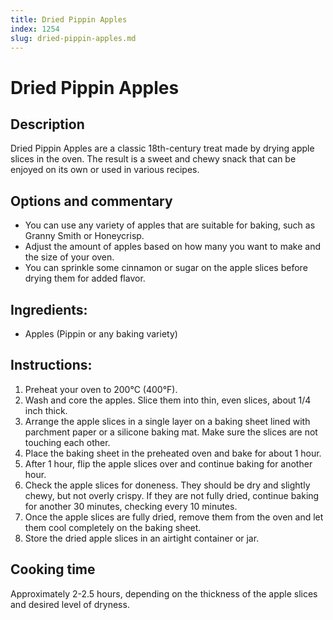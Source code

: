 ```yaml
---
title: Dried Pippin Apples
index: 1254
slug: dried-pippin-apples.md
---
```


# Dried Pippin Apples

## Description
Dried Pippin Apples are a classic 18th-century treat made by drying apple slices in the oven. The result is a sweet and chewy snack that can be enjoyed on its own or used in various recipes.

## Options and commentary
- You can use any variety of apples that are suitable for baking, such as Granny Smith or Honeycrisp.
- Adjust the amount of apples based on how many you want to make and the size of your oven.
- You can sprinkle some cinnamon or sugar on the apple slices before drying them for added flavor.

## Ingredients:
- Apples (Pippin or any baking variety)

## Instructions:
1. Preheat your oven to 200°C (400°F).
2. Wash and core the apples. Slice them into thin, even slices, about 1/4 inch thick.
3. Arrange the apple slices in a single layer on a baking sheet lined with parchment paper or a silicone baking mat. Make sure the slices are not touching each other.
4. Place the baking sheet in the preheated oven and bake for about 1 hour.
5. After 1 hour, flip the apple slices over and continue baking for another hour.
6. Check the apple slices for doneness. They should be dry and slightly chewy, but not overly crispy. If they are not fully dried, continue baking for another 30 minutes, checking every 10 minutes.
7. Once the apple slices are fully dried, remove them from the oven and let them cool completely on the baking sheet.
8. Store the dried apple slices in an airtight container or jar.

## Cooking time
Approximately 2-2.5 hours, depending on the thickness of the apple slices and desired level of dryness.